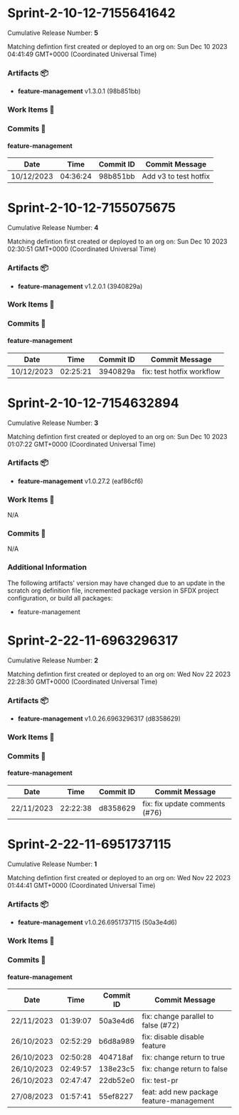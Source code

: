 
<a id=7b33c157dc48b355c727cd9659eba42b9fdd2b44></a>
# Sprint-2-10-12-7155641642
 Cumulative Release Number: <b>5</b> 

Matching defintion first created or deployed to an org on: Sun Dec 10 2023 04:41:49 GMT+0000 (Coordinated Universal Time)
 ### Artifacts :package:
- **feature-management**     v1.3.0.1 (98b851bb)

### Work Items :gem:
[](undefined)

### Commits :book:

#### feature-management
| Date       | Time     | Commit ID | Commit Message        |
| ---------- | -------- | --------- | --------------------- |
| 10/12/2023 | 04:36:24 | 98b851bb  | Add v3 to test hotfix |

<a id=18d937b50faffbba5ad0fa023ec5c18e768ad7c7></a>
# Sprint-2-10-12-7155075675
 Cumulative Release Number: <b>4</b> 

Matching defintion first created or deployed to an org on: Sun Dec 10 2023 02:30:51 GMT+0000 (Coordinated Universal Time)
 ### Artifacts :package:
- **feature-management**     v1.2.0.1 (3940829a)

### Work Items :gem:
[](undefined)

### Commits :book:

#### feature-management
| Date       | Time     | Commit ID | Commit Message            |
| ---------- | -------- | --------- | ------------------------- |
| 10/12/2023 | 02:25:21 | 3940829a  | fix: test hotfix workflow |

<a id=401b15183e6bf7bc765b10f5bfc169fb0c5be20c></a>
# Sprint-2-10-12-7154632894
 Cumulative Release Number: <b>3</b> 

Matching defintion first created or deployed to an org on: Sun Dec 10 2023 01:07:22 GMT+0000 (Coordinated Universal Time)
 ### Artifacts :package:
- **feature-management**     v1.0.27.2 (eaf86cf6)

### Work Items :gem:
N/A

### Commits :book:
N/A

### Additional Information
The following artifacts' version may have changed due to an update in the scratch org definition file, incremented package version in SFDX project configuration, or build all packages:
  - feature-management

<a id=f7955aede8b255845e9153c248becdbf956791c9></a>
# Sprint-2-22-11-6963296317
 Cumulative Release Number: <b>2</b> 

Matching defintion first created or deployed to an org on: Wed Nov 22 2023 22:28:30 GMT+0000 (Coordinated Universal Time)
 ### Artifacts :package:
- **feature-management**     v1.0.26.6963296317 (d8358629)

### Work Items :gem:
[](undefined)

### Commits :book:

#### feature-management
| Date       | Time     | Commit ID | Commit Message                 |
| ---------- | -------- | --------- | ------------------------------ |
| 22/11/2023 | 22:22:38 | d8358629  | fix: fix update comments (#76) |

<a id=978d1b64efa7bee6602d1a4365d75a31a7600f10></a>
# Sprint-2-22-11-6951737115
 Cumulative Release Number: <b>1</b> 

Matching defintion first created or deployed to an org on: Wed Nov 22 2023 01:44:41 GMT+0000 (Coordinated Universal Time)
 ### Artifacts :package:
- **feature-management**     v1.0.26.6951737115 (50a3e4d6)

### Work Items :gem:
[](undefined)

### Commits :book:

#### feature-management
| Date       | Time     | Commit ID | Commit Message                           |
| ---------- | -------- | --------- | ---------------------------------------- |
| 22/11/2023 | 01:39:07 | 50a3e4d6  | fix: change parallel to false (#72)      |
| 26/10/2023 | 02:52:29 | b6d8a989  | fix: disable disable feature             |
| 26/10/2023 | 02:50:28 | 404718af  | fix: change return to true               |
| 26/10/2023 | 02:49:57 | 138e23c5  | fix: change return to false              |
| 26/10/2023 | 02:47:47 | 22db52e0  | fix: test-pr                             |
| 27/08/2023 | 01:57:41 | 55ef8227  | feat: add new package feature-management |
